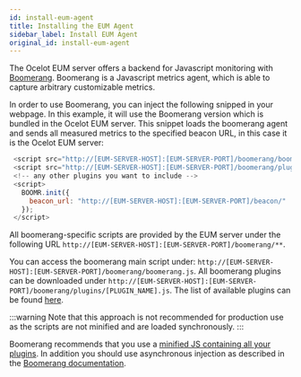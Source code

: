 ```yaml
---
id: install-eum-agent
title: Installing the EUM Agent
sidebar_label: Install EUM Agent
original_id: install-eum-agent
---
```


The Ocelot EUM server offers a backend for Javascript monitoring with [Boomerang](https://developer.akamai.com/tools/boomerang/docs/index.html).
Boomerang is a Javascript metrics agent, which is able to capture arbitrary customizable metrics. 

In order to use Boomerang, you can inject the following snipped in your webpage.
In this example, it will use the Boomerang version which is bundled in the Ocelot EUM server.
This snippet loads the boomerang agent and sends all measured metrics to the specified beacon URL, in this case it is the Ocelot EUM server:

```javascript
 <script src="http://[EUM-SERVER-HOST]:[EUM-SERVER-PORT]/boomerang/boomerang.js"></script>
 <script src="http://[EUM-SERVER-HOST]:[EUM-SERVER-PORT]/boomerang/plugins/rt.js"></script>
 <!-- any other plugins you want to include -->
 <script>
   BOOMR.init({
     beacon_url: "http://[EUM-SERVER-HOST]:[EUM-SERVER-PORT]/beacon/"
   });
 </script>
```

All boomerang-specific scripts are provided by the EUM server under the following URL `http://[EUM-SERVER-HOST]:[EUM-SERVER-PORT]/boomerang/**`.

You can access the boomerang main script under: `http://[EUM-SERVER-HOST]:[EUM-SERVER-PORT]/boomerang/boomerang.js`.
All boomerang plugins can be downloaded under `http://[EUM-SERVER-HOST]:[EUM-SERVER-PORT]/boomerang/plugins/[PLUGIN_NAME].js`.
The list of available plugins can be found [here](http://akamai.github.io/boomerang/BOOMR.plugins.html).

:::warning
Note that this approach is not recommended for production use as the scripts are not minified and are loaded synchronously.
:::

Boomerang recommends that you use a [minified JS containing all your plugins](https://developer.akamai.com/tools/boomerang/docs/tutorial-building.html#asynchronously). 
In addition you should use asynchronous injection as described in the [Boomerang documentation](https://developer.akamai.com/tools/boomerang/docs/index.html).